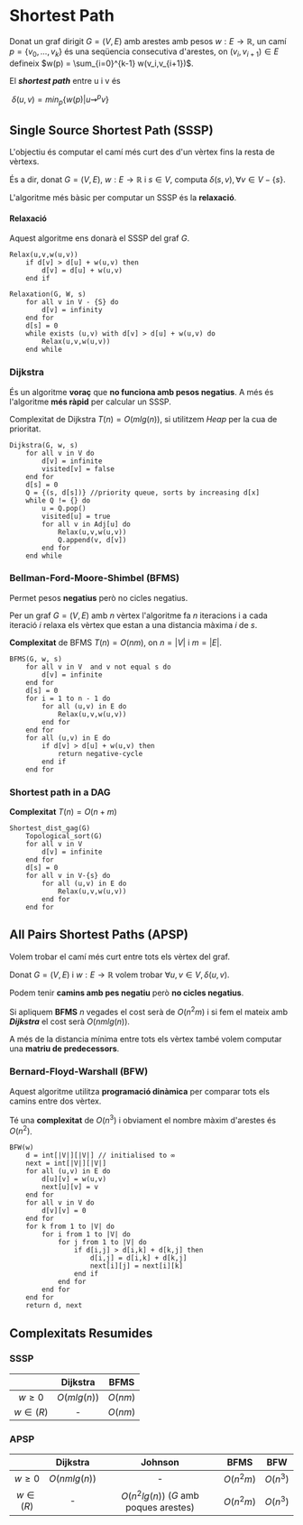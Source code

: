 # Shortest Path

Donat un graf dirigit $G = (V,E)$ amb arestes amb pesos $w : E \rightarrow \mathbb{R}$, un camí $p = \{v_0,...,v_k\}$ és una seqüencia consecutiva d'arestes, on $(v_i,v_{i+1}) \in E$ defineix $w(p) = \sum_{i=0}^{k-1} w(v_i,v_{i+1})$.

El ***shortest path*** entre u i v és

​			$\delta(u,v) = min_p\{w(p) | u \rightsquigarrow^p v\}$

## Single Source Shortest Path (SSSP)

L'objectiu és computar el camí més curt des d'un vèrtex fins la resta de vèrtexs.

És a dir, donat $G = (V,E)$, $w : E \rightarrow \mathbb{R}$ i $s \in V$, computa $\delta(s,v), \forall v \in V - \{s\}$.

L'algoritme més bàsic per computar un SSSP és la **relaxació**.

#### Relaxació

Aquest algoritme ens donarà el SSSP del graf $G$.

``` pseudocode
Relax(u,v,w(u,v))
	if d[v] > d[u] + w(u,v) then
		d[v] = d[u] + w(u,v)
	end if

Relaxation(G, W, s)
	for all v in V - {S} do
		d[v] = infinity
	end for
	d[s] = 0
	while exists (u,v) with d[v] > d[u] + w(u,v) do
		Relax(u,v,w(u,v))
	end while
```

### Dijkstra

És un algoritme **voraç** que **no funciona amb pesos negatius**. A més és l'algoritme **més ràpid** per calcular un SSSP.

Complexitat de Dijkstra $T(n) = O(mlg(n))$, si utilitzem *Heap* per la cua de prioritat.

```pseudocode
Dijkstra(G, w, s)
	for all v in V do
		d[v] = infinite
		visited[v] = false
	end for
	d[s] = 0
	Q = {(s, d[s])} //priority queue, sorts by increasing d[x]
	while Q != {} do
		u = Q.pop()
		visited[u] = true
		for all v in Adj[u] do
			Relax(u,v,w(u,v))
			Q.append(v, d[v])
		end for
	end while
```

### Bellman-Ford-Moore-Shimbel (BFMS)

Permet pesos **negatius** però no cicles negatius.

Per un graf $G=(V,E)$ amb $n$ vèrtex l'algoritme fa $n$ iteracions i a cada iteració $i$ relaxa els vèrtex que estan a una distancia màxima $i$ de $s$.

**Complexitat** de BFMS $T(n) = O(nm)$, on $n = |V|$ i $m = |E|$.

```
BFMS(G, w, s)
	for all v in V  and v not equal s do
		d[v] = infinite
	end for
	d[s] = 0
	for i = 1 to n - 1 do
		for all (u,v) in E do
			Relax(u,v,w(u,v))
		end for
	end for
	for all (u,v) in E do
		if d[v] > d[u] + w(u,v) then
			return negative-cycle
		end if
	end for
```

### Shortest path in a DAG

**Complexitat** $T(n) = O(n + m)$

```pseudocode
Shortest_dist_gag(G)
	Topological_sort(G)
	for all v in V
		d[v] = infinite
	end for
	d[s] = 0
	for all v in V-{s} do
		for all (u,v) in E do
			Relax(u,v,w(u,v))
		end for
	end for
```

## All Pairs Shortest Paths (APSP)

Volem trobar el camí més curt entre tots els vèrtex del graf.

Donat $G = (V,E)$ i $w : E \rightarrow \mathbb{R}$ volem trobar $\forall u,v \in V, \delta(u,v)$.

Podem tenir **camins amb pes negatiu** però **no cicles negatius**.

Si apliquem **BFMS** $n$ vegades el cost serà de $O(n^2m)$ i si fem el mateix amb ***Dijkstra*** el cost serà $O(nmlg(n))$.

A més de la distancia mínima entre tots els vèrtex també volem computar una **matriu de predecessors**.

### Bernard-Floyd-Warshall (BFW)

Aquest algoritme utilitza **programació dinàmica** per comparar tots els camins entre dos vèrtex.

Té una **complexitat** de $O(n^3)$ i obviament el nombre màxim d'arestes és $O(n^2)$.

```pseudocode
BFW(w)
	d = int[|V|][|V|] // initialised to ∞
	next = int[|V|][|V|]
	for all (u,v) in E do
		d[u][v] = w(u,v)
		next[u][v] = v
	end for
	for all v in V do
		d[v][v] = 0
	end for
	for k from 1 to |V| do
		for i from 1 to |V| do
			for j from 1 to |V| do
				if d[i,j] > d[i,k] + d[k,j] then
					d[i,j] = d[i,k] + d[k,j]
					next[i][j] = next[i][k]
				end if
			end for
		end for
	end for
	return d, next
```

## Complexitats Resumides

### SSSP

|                    |  Dijkstra   |  BFMS   |
| :----------------: | :---------: | :-----: |
|     $w \geq 0$     | $O(mlg(n))$ | $O(nm)$ |
| $w \in \mathbb(R)$ |      -      | $O(nm)$ |

### APSP

|                    |   Dijkstra   |                Johnson                 |   BFMS    |   BFW    |
| :----------------: | :----------: | :------------------------------------: | :-------: | :------: |
|     $w \geq 0$     | $O(nmlg(n))$ |                   -                    | $O(n^2m)$ | $O(n^3)$ |
| $w \in \mathbb(R)$ |      -       | $O(n^2lg(n))$ ($G$ amb poques arestes) | $O(n^2m)$ | $O(n^3)$ |
